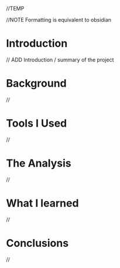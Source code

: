 //TEMP

//NOTE Formatting is equivalent to obsidian
# Introduction
// ADD Introduction / summary of the project
# Background
//
# Tools I Used
//
# The Analysis
//
# What I learned
//
# Conclusions
//